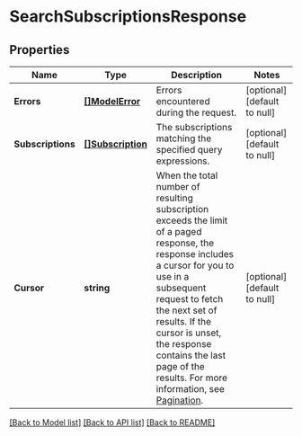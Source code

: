 # SearchSubscriptionsResponse

## Properties

 Name              | Type                                  | Description                                                                                                                                                                                                                                                                                                                                                                            | Notes                        
-------------------|---------------------------------------|----------------------------------------------------------------------------------------------------------------------------------------------------------------------------------------------------------------------------------------------------------------------------------------------------------------------------------------------------------------------------------------|------------------------------
 **Errors**        | [**[]ModelError**](Error.md)          | Errors encountered during the request.                                                                                                                                                                                                                                                                                                                                                 | [optional] [default to null] 
 **Subscriptions** | [**[]Subscription**](Subscription.md) | The subscriptions matching the specified query expressions.                                                                                                                                                                                                                                                                                                                            | [optional] [default to null] 
 **Cursor**        | **string**                            | When the total number of resulting subscription exceeds the limit of a paged response,  the response includes a cursor for you to use in a subsequent request to fetch the next set of results. If the cursor is unset, the response contains the last page of the results.  For more information, see [Pagination](https://developer.squareup.com/docs/working-with-apis/pagination). | [optional] [default to null] 

[[Back to Model list]](../README.md#documentation-for-models) [[Back to API list]](../README.md#documentation-for-api-endpoints) [[Back to README]](../README.md)

